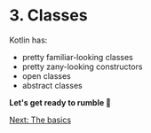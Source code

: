 # 3. Classes
Kotlin has:
* pretty familiar-looking classes
* pretty zany-looking constructors
* open classes
* abstract classes

**Let's get ready to rumble 🥊**

[Next: The basics](03-01-classes-the-basics.md)
